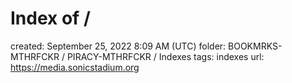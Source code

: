 # Index of /

created: September 25, 2022 8:09 AM (UTC)
folder: BOOKMRKS-MTHRFCKR / PIRACY-MTHRFCKR / Indexes
tags: indexes
url: https://media.sonicstadium.org